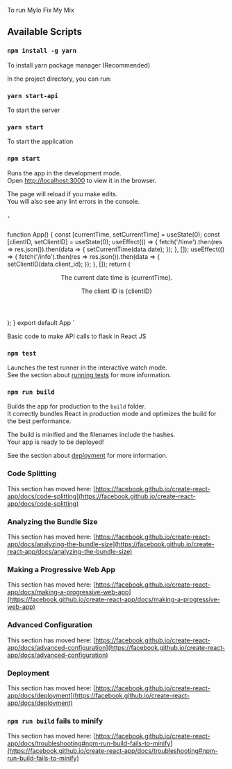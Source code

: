To run Mylo Fix My Mix

## Available Scripts

### `npm install -g yarn`
To install yarn package manager (Recommended)

In the project directory, you can run:

### `yarn start-api`

To start the server 

### `yarn start`

To start the application

### `npm start`

Runs the app in the development mode.\
Open [http://localhost:3000](http://localhost:3000) to view it in the browser.

The page will reload if you make edits.\
You will also see any lint errors in the console.

### `
function App() {
  const [currentTime, setCurrentTime] = useState(0);
  const [clientID, setClientID] = useState(0);
  useEffect(() => {
    fetch('/time').then(res => res.json()).then(data => {
      setCurrentTime(data.date);
    });
  }, []);
  useEffect(() => {
    fetch('/info').then(res => res.json()).then(data => {
      setClientID(data.client_id);
    });
  }, []);
  return (
    <div className="App">
      <header className="App-header">
        <p>The current date time is {currentTime}.</p>
        <p>The client ID is {clientID}</p>
      </header>
    </div>
  );
}
export default App
`

Basic code to make API calls to flask in React JS

### `npm test`

Launches the test runner in the interactive watch mode.\
See the section about [running tests](https://facebook.github.io/create-react-app/docs/running-tests) for more information.

### `npm run build`

Builds the app for production to the `build` folder.\
It correctly bundles React in production mode and optimizes the build for the best performance.

The build is minified and the filenames include the hashes.\
Your app is ready to be deployed!

See the section about [deployment](https://facebook.github.io/create-react-app/docs/deployment) for more information.


### Code Splitting

This section has moved here: [https://facebook.github.io/create-react-app/docs/code-splitting](https://facebook.github.io/create-react-app/docs/code-splitting)

### Analyzing the Bundle Size

This section has moved here: [https://facebook.github.io/create-react-app/docs/analyzing-the-bundle-size](https://facebook.github.io/create-react-app/docs/analyzing-the-bundle-size)

### Making a Progressive Web App

This section has moved here: [https://facebook.github.io/create-react-app/docs/making-a-progressive-web-app](https://facebook.github.io/create-react-app/docs/making-a-progressive-web-app)

### Advanced Configuration

This section has moved here: [https://facebook.github.io/create-react-app/docs/advanced-configuration](https://facebook.github.io/create-react-app/docs/advanced-configuration)

### Deployment

This section has moved here: [https://facebook.github.io/create-react-app/docs/deployment](https://facebook.github.io/create-react-app/docs/deployment)

### `npm run build` fails to minify

This section has moved here: [https://facebook.github.io/create-react-app/docs/troubleshooting#npm-run-build-fails-to-minify](https://facebook.github.io/create-react-app/docs/troubleshooting#npm-run-build-fails-to-minify)
